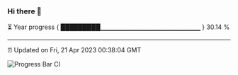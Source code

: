 ### Hi there 👋

⏳ Year progress { █████████▁▁▁▁▁▁▁▁▁▁▁▁▁▁▁▁▁▁▁▁▁ } 30.14 %

---

⏰ Updated on Fri, 21 Apr 2023 00:38:04 GMT

![Progress Bar CI](https://github.com/Shyam-Makwana/GitHub-Actions-Demo/workflows/Progress%20Bar%20CI/badge.svg)
